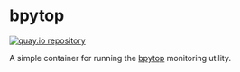 # bpytop

[![quay.io repository](https://img.shields.io/badge/updated-2023--03--26-green)](https://quay.io/repository/miabbott/bpytop)

A simple container for running the [bpytop](https://github.com/aristocratos/bpytop) monitoring utility.